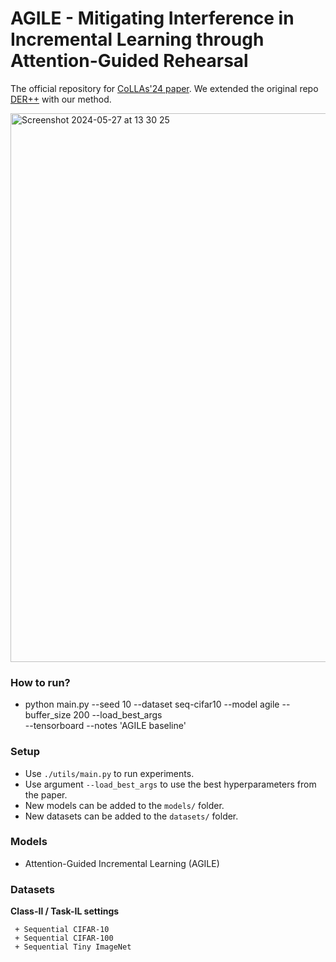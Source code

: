 # AGILE - Mitigating Interference in Incremental Learning through Attention-Guided Rehearsal

The official repository for [CoLLAs'24 paper](https://openreview.net/pdf?id=kDLv7fvm9Y). We extended the original repo [DER++](https://papers.nips.cc/paper/2020/hash/b704ea2c39778f07c617f6b7ce480e9e-Abstract.html) with our method.

<img width="878" alt="Screenshot 2024-05-27 at 13 30 25" src="https://github.com/NeurAI-Lab/AGILE/assets/27284368/46109324-6ed1-48ef-a87b-a7d37d0bec2c">


### How to run?
+ python main.py  --seed 10  --dataset seq-cifar10  --model agile --buffer_size 200   --load_best_args \
 --tensorboard --notes 'AGILE baseline'
        
### Setup

+ Use `./utils/main.py` to run experiments.
+ Use argument `--load_best_args` to use the best hyperparameters from the paper.
+ New models can be added to the `models/` folder.
+ New datasets can be added to the `datasets/` folder.

### Models

+ Attention-Guided Incremental Learning (AGILE)

### Datasets

   **Class-Il / Task-IL settings**

     + Sequential CIFAR-10
     + Sequential CIFAR-100
     + Sequential Tiny ImageNet
